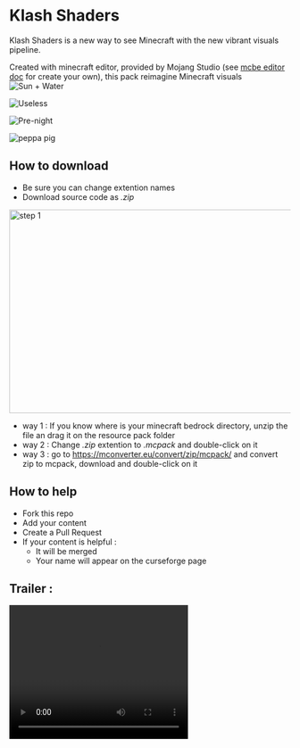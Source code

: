 # Klash Shaders
Klash Shaders is a new way to see Minecraft with the new vibrant visuals pipeline.

Created with minecraft editor, provided by Mojang Studio (see [mcbe editor doc](https://learn.microsoft.com/en-us/minecraft/creator/documents/bedrockeditor/editorvibrantvisuals?view=minecraft-bedrock-stable) for create your own), this pack reimagine Minecraft visuals
![](https://github.com/user-attachments/assets/d7db7ae1-7e77-41b0-911e-fa38b5109272 "Sun + Water")

![](https://github.com/user-attachments/assets/1e266c66-3781-4eec-a912-bf737f687396 "Useless")

![](https://github.com/user-attachments/assets/d2375c1f-fec9-430a-8425-e1f42156c3c1 "Pre-night")

![](https://github.com/user-attachments/assets/1e73ae9f-4fec-42db-b032-ecd3a837beff "peppa pig")

## How to download
- Be sure you can change extention names
- Download source code as *.zip*

<img width="511" height="365" alt="step 1" src="https://github.com/user-attachments/assets/850f64a8-333a-4a93-977b-cb1180bc789f" />

- way 1 : If you know where is your minecraft bedrock directory, unzip the file an drag it on the resource pack folder
- way 2 : Change *.zip* extention to *.mcpack* and double-click on it
- way 3 : go to https://mconverter.eu/convert/zip/mcpack/ and convert zip to mcpack, download and double-click on it

## How to help
- Fork this repo
- Add your content
- Create a Pull Request
- If your content is helpful :
  - It will be merged
  - Your name will appear on the curseforge page
## Trailer :
<video width="320" height="240" controls>
  <source src="https://www.youtube.com/watch?v=YKSxw8O-2VE" type="video/mp4">
</video>
